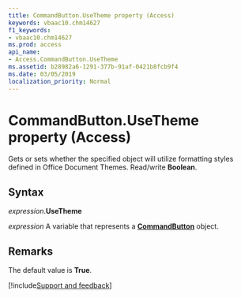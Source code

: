 ```yaml
---
title: CommandButton.UseTheme property (Access)
keywords: vbaac10.chm14627
f1_keywords:
- vbaac10.chm14627
ms.prod: access
api_name:
- Access.CommandButton.UseTheme
ms.assetid: b28982a6-1291-377b-91af-0421b8fcb9f4
ms.date: 03/05/2019
localization_priority: Normal
---
```



# CommandButton.UseTheme property (Access)

Gets or sets whether the specified object will utilize formatting styles defined in Office Document Themes. Read/write **Boolean**.


## Syntax

_expression_.**UseTheme**

_expression_ A variable that represents a **[CommandButton](Access.CommandButton.md)** object.


## Remarks

The default value is **True**.




[!include[Support and feedback](~/includes/feedback-boilerplate.md)]